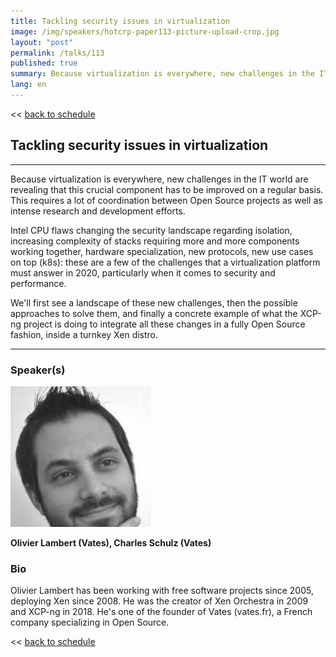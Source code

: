 ```yaml
---
title: Tackling security issues in virtualization
image: /img/speakers/hotcrp-paper113-picture-upload-crop.jpg
layout: "post"
permalink: /talks/113
published: true
summary: Because virtualization is everywhere, new challenges in the IT world are revealing that this cruc…
lang: en
---
```

<< [back to schedule](/schedule/)

## Tackling security issues in virtualization
---


Because virtualization is everywhere, new challenges in the IT world are revealing that this crucial component has to be improved on a regular basis. This requires a lot of coordination between Open Source projects as well as intense research and development efforts.

Intel CPU flaws changing the security landscape regarding isolation, increasing complexity of stacks requiring more and more components working together, hardware specialization, new protocols, new use cases on top (k8s): these are a few of the challenges that a virtualization platform must answer in 2020, particularly when it comes to security and performance.

We'll first see a landscape of these new challenges, then the possible approaches to solve them, and finally a concrete example of what the XCP-ng project is doing to integrate all these changes in a fully Open Source fashion, inside a turnkey Xen distro.

---
### Speaker(s)
![speaker](/img/speakers/hotcrp-paper113-picture-upload.jpg)

**Olivier Lambert (Vates), Charles Schulz (Vates)**

### Bio
Olivier Lambert has been working with free software projects since 2005, deploying Xen since 2008. He was the creator of Xen Orchestra in 2009 and XCP-ng in 2018. He's one of the founder of Vates (vates.fr), a French company specializing in Open Source.

<< [back to schedule](/schedule/)